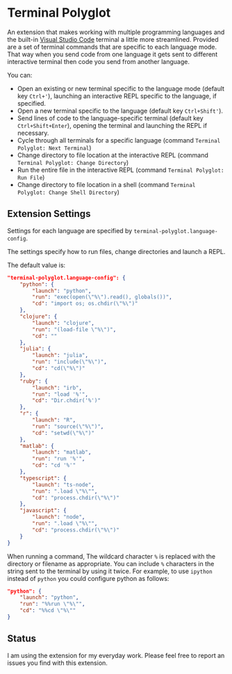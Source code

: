 # Terminal Polyglot

An extension that makes working with multiple programming languages and the
built-in [Visual Studio Code](https://code.visualstudio.com/) terminal a little more streamlined. Provided are a set of
terminal commands that are specific to each language mode. That way
when you send code from one language it gets sent to different interactive
terminal then code you send from another language.

You can:

* Open an existing or new terminal specific to the language mode (default key `Ctrl+'`), launching
  an interactive REPL specific to the language, if specified.
* Open a new terminal specific to the language (default key `Ctrl+Shift'`).
* Send lines of code to the language-specific terminal (default key `Ctrl+Shift+Enter`), opening
    the terminal and launching the REPL if necessary.
* Cycle through all terminals for a specific language (command `Terminal Polyglot: Next Terminal`)
* Change directory to file location at the interactive REPL (command `Terminal Polyglot: Change Directory`)
* Run the entire file in the interactive REPL (command `Terminal Polyglot: Run File`)
* Change directory to file location in a shell (command `Terminal Polyglot: Change Shell Directory`)

## Extension Settings

Settings for each language are specified by `terminal-polyglot.language-config`.

The settings specify how to run files, change directories and launch a REPL.

The default value is:

```json
"terminal-polyglot.language-config": {
    "python": {
        "launch": "python",
        "run": "exec(open(\"%\").read(), globals())",
        "cd": "import os; os.chdir(\"%\")"
    },
    "clojure": {
        "launch": "clojure",
        "run": "(load-file \"%\")",
        "cd": ""
    },
    "julia": {
        "launch": "julia",
        "run": "include(\"%\")",
        "cd": "cd(\"%\")"
    },
    "ruby": {
        "launch": "irb",
        "run": "load '%'",
        "cd": "Dir.chdir('%')"
    },
    "r": {
        "launch": "R",
        "run": "source(\"%\")",
        "cd": "setwd(\"%\")"
    },
    "matlab": {
        "launch": "matlab",
        "run": "run '%'",
        "cd": "cd '%'"
    },
    "typescript": {
        "launch": "ts-node",
        "run": ".load \"%\"",
        "cd": "process.chdir(\"%\")"
    },
    "javascript": {
        "launch": "node",
        "run": ".load \"%\"",
        "cd": "process.chdir(\"%\")"
    }
}
```

When running a command, The wildcard character `%` is replaced with the
directory or filename as appropriate. You can include `%` characters in the
string sent to the terminal by using it twice. For example, to use `ipython`
instead of `python` you could configure python as follows:

```json
"python": {
    "launch": "python",
    "run": "%%run \"%\"",
    "cd": "%%cd \"%\""
}
```

## Status

I am using the extension for my everyday work. Please feel free to report
an issues you find with this extension.
